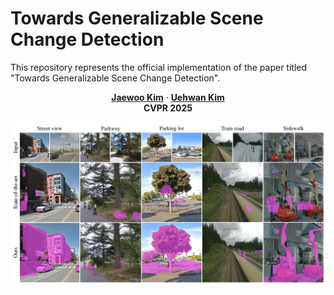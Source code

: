 # Towards Generalizable Scene Change Detection

This repository represents the official implementation of the paper titled "Towards Generalizable Scene Change Detection".

<p align="center">
  <a href=""><strong>Jaewoo Kim</strong></a>
  ·  
  <a href=""><strong>Uehwan Kim</strong></a>
  <br>
  <strong>CVPR 2025</strong>
</p>

![teaser](image/title_img-1.png)
